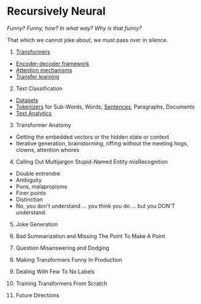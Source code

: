 # Recursively Neural 

*Funny? Funny, how? In what way? Why is that funny?*

That which we cannot joke about, we must pass over in silence.

1. [Transformers](https://github.com/cedrickchee/awesome-transformer-nlp)

* [Encoder-decoder framework](https://medium.com/analytics-vidhya/encoder-decoder-seq2seq-models-clearly-explained-c34186fbf49b)
* [Attention mechanisms](https://github.com/xmu-xiaoma666/External-Attention-pytorch#attention-series)
* [Transfer learning](https://github.com/artix41/awesome-transfer-learning)
2. Text Classification
* [Datasets](https://huggingface.co/datasets)
* [Tokenizers](https://github.com/topics/tokenizer) for Sub-Words, Words, [Sentences](https://github.com/google/sentencepiece), Paragraphs, Documents
* [Text Analytics](https://github.com/dipanjanS/text-analytics-with-python)

3. Transformer Anatomy

* Getting the embedded vectors or the hidden state or context
* Iterative generation, brainstorming, riffing without the meeting hogs, clowns, attention whores

4. Calling Out Multijargon Stupid-Named Entity misRecognition

* Double entrendre
* Ambiguity
* Puns, malapropisms
* Finer points
* Distinction
* No, you don't understand ... you think you do ... but you DON'T understand.

5. Joke Generation

6. Bad Summarization and Missing The Point To Make A Point

7. Question Misanswering and Dodging

8. Making Transformers Funny In Production

9. Dealing With Few To No Labels

10. Training Transformers From Scratch

11. Future Directions
